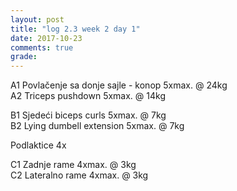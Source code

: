 ```yaml
---
layout: post
title: "log 2.3 week 2 day 1"
date: 2017-10-23
comments: true
grade:
---
```


A1 Povlačenje sa donje sajle - konop 5xmax. @ 24kg       
A2 Triceps pushdown 5xmax. @ 14kg   

B1 Sjedeći biceps curls 5xmax. @ 7kg  
B2 Lying dumbell extension 5xmax. @ 7kg              

Podlaktice 4x    

C1 Zadnje rame 4xmax. @ 3kg  
C2 Lateralno rame 4xmax. @ 3kg  


